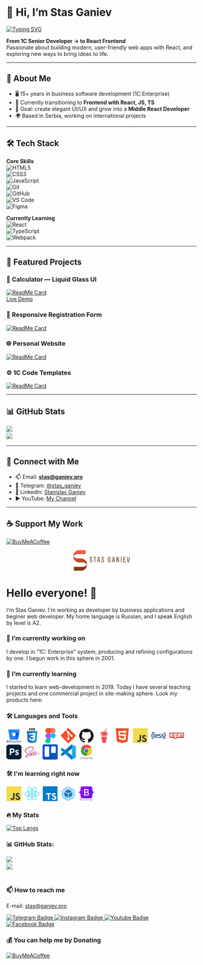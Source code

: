 # 👋 Hi, I’m Stas Ganiev  

[![Typing SVG](https://readme-typing-svg.herokuapp.com?font=Fira+Code&weight=500&size=22&pause=1000&color=4A90E2&center=true&vCenter=true&width=600&lines=Frontend+Developer;React+Enthusiast;Open+to+Collaboration;From+1C+Senior+Developer+→+React+Frontend)](https://git.io/typing-svg)

**From 1C Senior Developer → to React Frontend**  
Passionate about building modern, user-friendly web apps with React, and exploring new ways to bring ideas to life.  

---

## 🌟 About Me
- 🖥️ 15+ years in business software development (1C:Enterprise)  
- 🌱 Currently transitioning to **Frontend with React, JS, TS**  
- 🎯 Goal: create elegant UI/UX and grow into a **Middle React Developer**  
- 🌍 Based in Serbia, working on international projects  

---

## 🛠 Tech Stack  

**Core Skills**  
![HTML5](https://img.shields.io/badge/HTML5-E34F26?style=flat-square&logo=html5&logoColor=white)  
![CSS3](https://img.shields.io/badge/CSS3-1572B6?style=flat-square&logo=css3&logoColor=white)  
![JavaScript](https://img.shields.io/badge/JavaScript-F7DF1E?style=flat-square&logo=javascript&logoColor=black)  
![Git](https://img.shields.io/badge/Git-F05032?style=flat-square&logo=git&logoColor=white)  
![GitHub](https://img.shields.io/badge/GitHub-181717?style=flat-square&logo=github&logoColor=white)  
![VS Code](https://img.shields.io/badge/VS%20Code-007ACC?style=flat-square&logo=visualstudiocode&logoColor=white)  
![Figma](https://img.shields.io/badge/Figma-F24E1E?style=flat-square&logo=figma&logoColor=white)  

**Currently Learning**  
![React](https://img.shields.io/badge/React-20232A?style=flat-square&logo=react&logoColor=61DAFB)  
![TypeScript](https://img.shields.io/badge/TypeScript-3178C6?style=flat-square&logo=typescript&logoColor=white)  
![Webpack](https://img.shields.io/badge/Webpack-8DD6F9?style=flat-square&logo=webpack&logoColor=black)  

---

## 📂 Featured Projects  

### 🔢 Calculator — Liquid Glass UI  
[![ReadMe Card](https://github-readme-stats.vercel.app/api/pin/?username=stasganiev&repo=calculator&theme=tokyonight)](https://github.com/stasganiev/calculator)  
[Live Demo](https://stasganiev.github.io/calculator/)  

### 📝 Responsive Registration Form  
[![ReadMe Card](https://github-readme-stats.vercel.app/api/pin/?username=stasganiev&repo=responsive-form&theme=tokyonight)](https://github.com/stasganiev/responsive-form)  

### 🌐 Personal Website  
[![ReadMe Card](https://github-readme-stats.vercel.app/api/pin/?username=stasganiev&repo=personal-website&theme=tokyonight)](https://ganiev.pro)  

### ⚙️ 1C Code Templates  
[![ReadMe Card](https://github-readme-stats.vercel.app/api/pin/?username=stasganiev&repo=1c-templates&theme=tokyonight)](https://github.com/stasganiev/1c-templates)  

---

## 📊 GitHub Stats

![](https://github-readme-stats.vercel.app/api?username=stasganiev&show_icons=true&theme=tokyonight&count_private=true)  
![](https://github-readme-streak-stats.herokuapp.com/?user=stasganiev&theme=tokyonight)  

---

## 🤝 Connect with Me
- 📫 Email: **stas@ganiev.pro**  
- 💬 Telegram: [@stas_ganiev](https://t.me/stas_ganiev)  
- 💼 LinkedIn: [Stanislav Ganiev](https://www.linkedin.com/in/stanislav-ganiev-73839516b/)  
- ▶️ YouTube: [My Channel](https://www.youtube.com/channel/UCiwGR9bwfIc0RM6ft_ZjH9Q)  

---

## ☕ Support My Work
[![BuyMeACoffee](https://img.shields.io/badge/Buy%20Me%20a%20Coffee-ffdd00?style=for-the-badge&logo=buy-me-a-coffee&logoColor=black)](https://buymeacoffee.com/stasganiev)  








<div id="header" align="center">
  <img src="logofull_300_108.png" width="150" height="54"/>
</div>

# Hello everyone! 👋

I'm Stas Ganiev. I'm working as developer by business applications and beginer web developer.
My home language is Russian, and I speak English by level is A2.

### 🔭 I’m currently working on

I develop in "1C: Enterprise" system, producing and refining configurations by one. I begun work in this sphere in 2001.

### 🌱 I’m currently learning

I started to learn web-development in 2019. Today i have several teaching projects and one commercial project in site-making sphere.
Look my products here:

### :hammer_and_wrench: Languages and Tools

<div>
  <img src="https://github.com/devicons/devicon/blob/master/icons/bitbucket/bitbucket-original-wordmark.svg" title="Bitbucket" alt="Bitbucket" width="40" height="40"/>&nbsp;
  <img src="https://github.com/devicons/devicon/blob/master/icons/css3/css3-original-wordmark.svg" title="CSS3" alt="CSS3" width="40" height="40"/>&nbsp;
  <img src="https://github.com/devicons/devicon/blob/master/icons/figma/figma-original.svg" title="Figma" alt="Figma" width="40" height="40"/>&nbsp;
  <img src="https://github.com/devicons/devicon/blob/master/icons/git/git-original.svg" title="Git" alt="Git" width="40" height="40"/>&nbsp;
  <img src="https://github.com/devicons/devicon/blob/master/icons/github/github-original.svg" title="Github" alt="Github" width="40" height="40"/>&nbsp;
  <img src="https://github.com/devicons/devicon/blob/master/icons/gulp/gulp-plain.svg" title="Gulp" alt="Gulp" width="40" height="40"/>&nbsp;
  <img src="https://github.com/devicons/devicon/blob/master/icons/html5/html5-original.svg" title="HTML5" alt="HTML5" width="40" height="40"/>&nbsp;
  <img src="https://github.com/devicons/devicon/blob/master/icons/javascript/javascript-original.svg" title="JavaScript" alt="JavaScript" width="40" height="40"/>&nbsp;
  <img src="https://github.com/devicons/devicon/blob/master/icons/less/less-plain-wordmark.svg" title="Less" alt="Less" width="40" height="40"/>&nbsp;
  <img src="https://github.com/devicons/devicon/blob/master/icons/npm/npm-original-wordmark.svg" title="npm" alt="npm" width="40" height="40"/>&nbsp;
  <img src="https://github.com/devicons/devicon/blob/master/icons/photoshop/photoshop-plain.svg" title="Photoshop" alt="Photoshop" width="40" height="40"/>&nbsp;
  <img src="https://github.com/devicons/devicon/blob/master/icons/sass/sass-original.svg" title="Sass" alt="Sass" width="40" height="40"/>&nbsp;
  <img src="https://github.com/devicons/devicon/blob/master/icons/trello/trello-plain.svg" title="Trello" alt="Trello" width="40" height="40"/>&nbsp;
  <img src="https://github.com/devicons/devicon/blob/master/icons/vscode/vscode-original.svg" title="VS Code" alt="VS Code" width="40" height="40"/>&nbsp;
  <img src="https://github.com/devicons/devicon/blob/master/icons/chrome/chrome-original-wordmark.svg" title="Chrome" alt="Chrome" width="40" height="40"/>
</div>

### :hammer_and_wrench: I'm learning right now

<div>
  <img src="https://github.com/devicons/devicon/blob/master/icons/javascript/javascript-original.svg" title="JavaScript" alt="JavaScript" width="40" height="40"/>&nbsp;
  <img src="https://github.com/devicons/devicon/blob/master/icons/react/react-original.svg" title="React" alt="React" width="40" height="40"/>&nbsp;
  <img src="https://github.com/devicons/devicon/blob/master/icons/typescript/typescript-original.svg" title="TypeScript" alt="TypeScript" width="40" height="40"/>&nbsp;
  <img src="https://github.com/devicons/devicon/blob/master/icons/webpack/webpack-original.svg" title="Webpack" alt="Webpack" width="40" height="40"/>&nbsp;
  <img src="https://github.com/devicons/devicon/blob/master/icons/bootstrap/bootstrap-original-wordmark.svg" title="Bootstrap" alt="Bootstrap" width="40" height="40"/>
</div>

### :fire: My Stats

[![Top Langs](https://github-readme-stats.vercel.app/api/top-langs/?username=stasganiev&layout=compact&theme=vision-friendly-dark)](https://github.com/anuraghazra/github-readme-stats)

### 📊 GitHub Stats:
![](https://github-readme-stats.vercel.app/api?username=stasganiev&theme=dark&hide_border=false&include_all_commits=false&count_private=false)<br/>
![](https://github-readme-streak-stats.herokuapp.com/?user=stasganiev&theme=dark&hide_border=false)<br/>
<img src="https://komarev.com/ghpvc/?username=stasganiev&style=flat&color=ed5c3c" alt=""/>

### 📫 How to reach me

E-mail: stas@ganiev.pro

<div id="badges">
  <a href="https://t.me/stas_ganiev" target="_blank">
    <img src="https://img.shields.io/badge/telegram-0051ff?style=flat&logo=telegram&logoColor=white" alt="Telegram Badge"/>
  </a>
  <a href="https://www.instagram.com/stas_ganiev/" target="_blank">
    <img src="https://img.shields.io/badge/instagram-ea3232?style=flat&logo=instagram&logoColor=white" alt="Instagram Badge"/>
  </a>
  <a href="https://www.youtube.com/channel/UCiwGR9bwfIc0RM6ft_ZjH9Q?view_as=subscriber" target="_blank">
    <img src="https://img.shields.io/badge/YouTube-red?style=flat&logo=youtube&logoColor=white" alt="Youtube Badge"/>
  </a>
  <a href="https://www.facebook.com/stanislav.ganiev" target="_blank">
    <img src="https://img.shields.io/badge/facebook-0d41b3?style=flat&logo=facebook&logoColor=white" alt="Facebook Badge"/>
  </a>

</div>


  ### 💰 You can help me by Donating
  [![BuyMeACoffee](https://img.shields.io/badge/Buy%20Me%20a%20Coffee-ffdd00?style=for-the-badge&logo=buy-me-a-coffee&logoColor=black)](https://buymeacoffee.com/stasganiev) 
